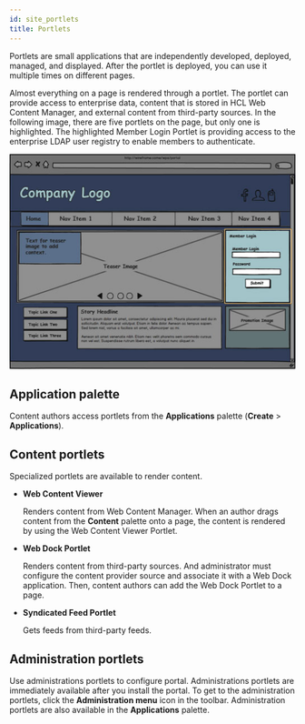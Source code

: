 ```yaml
---
id: site_portlets
title: Portlets
---
```

<!--- import useBaseUrl from '@docusaurus/useBaseUrl'; --->

Portlets are small applications that are independently developed, deployed, managed, and displayed. After the portlet is deployed, you can use it multiple times on different pages.

Almost everything on a page is rendered through a portlet. The portlet can provide access to enterprise data, content that is stored in HCL Web Content Manager, and external content from third-party sources. In the following image, there are five portlets on the page, but only one is highlighted. The highlighted Member Login Portlet is providing access to the enterprise LDAP user registry to enable members to authenticate.

![Wireframe with one portlet highlighted. There are five portlets on the page.](../../../images/wireframe_portlet.jpg)

## Application palette

Content authors access portlets from the **Applications** palette \(**Create** \> **Applications**\).

## Content portlets

Specialized portlets are available to render content.

-   **Web Content Viewer**

    Renders content from Web Content Manager. When an author drags content from the **Content** palette onto a page, the content is rendered by using the Web Content Viewer Portlet.

-   **Web Dock Portlet**

    Renders content from third-party sources. And administrator must configure the content provider source and associate it with a Web Dock application. Then, content authors can add the Web Dock Portlet to a page.

-   **Syndicated Feed Portlet**

    Gets feeds from third-party feeds.


## Administration portlets

Use administrations portlets to configure portal. Administrations portlets are immediately available after you install the portal. To get to the administration portlets, click the **Administration menu** icon in the toolbar. Administration portlets are also available in the **Applications** palette.

